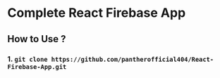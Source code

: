 # Complete React Firebase App

## How to Use ?

### 1. `git clone https://github.com/pantherofficial404/React-Firebase-App.git`



